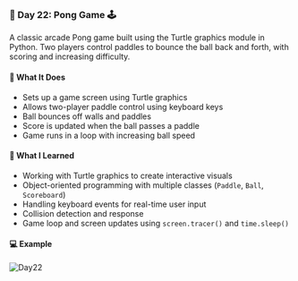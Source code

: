 ### 📅 Day 22: Pong Game 🕹️

A classic arcade Pong game built using the Turtle graphics module in Python. Two players control paddles to bounce the ball back and forth, with scoring and increasing difficulty.

#### 🧠 What It Does
- Sets up a game screen using Turtle graphics  
- Allows two-player paddle control using keyboard keys  
- Ball bounces off walls and paddles  
- Score is updated when the ball passes a paddle  
- Game runs in a loop with increasing ball speed

#### 📝 What I Learned
- Working with Turtle graphics to create interactive visuals  
- Object-oriented programming with multiple classes (`Paddle`, `Ball`, `Scoreboard`)  
- Handling keyboard events for real-time user input  
- Collision detection and response  
- Game loop and screen updates using `screen.tracer()` and `time.sleep()`

#### 💻 Example
![Day22](https://github.com/user-attachments/assets/63374b97-b371-48a5-82bc-eba42c043c93)
